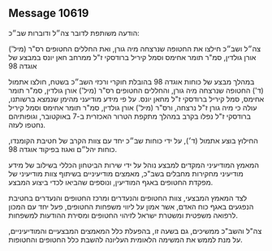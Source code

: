 ## Message 10619

הודעה משותפת לדובר צה״ל ודוברות שב״כ:

צה״ל ושב״כ חילצו את החטופה שנרצחה מיה גורן, ואת החללים החטופים רס"ר (מיל') אורן גולדין, סמ"ר תומר אחימס וסמל קיריל ברודסקי ז"ל ממרחב חאן יונס במבצע של אוגדה 98 

במהלך מבצע של כוחות אוגדה 98 בהובלת חוקרי ורכזי השב״כ בשטח, חולצו אתמול (ד') החטופה שנרצחה מיה גורן, והחללים החטופים רס"ר (מיל') אורן גולדין, סמ"ר תומר אחימס, סמל קיריל ברודסקי ז"ל מחאן יונס.
על פי מידע מודיעני מהימן שנמצא ברשותנו, עולה כי מיה גורן ז"ל נרצחה, ורס"ר (מיל') אורן גולדין, סמ"ר תומר אחימס וסמל קיריל ברודסקי ז"ל נפלו בקרב במהלך מתקפת הטרור האכזרית ב-7 באוקטובר, וגופותיהם נחטפו לעזה.

החילוץ בוצע אתמול (ד׳), על ידי כוחות שב״כ יחד עם צוות הקרב של חטיבת הקומנדו, כוחות יהל״ם ואגוז בפיקוד אוגדה 98.

המאמץ המודיעיני המקדים למבצע נוהל על ידי שירות הביטחון הכללי בשילוב של מידע מודיעיני מחקירות מחבלים בשב"כ, מאמצים מודיעיניים בשיתוף צוות מודיעיני של מפקדת החטופים באגף המודיעין, ונוספים שהביאו לכדי ביצוע המבצע.

לצד המאמץ המבצעי, צוות החטופים והנעדרים ומרכז החטופים והנעדרים בחטיבת הנפגעים באגף כוח האדם, אשר אמון על ליווי משפחות החטופים, פעל יחד עם המכון לרפואה משפטית ומשטרת ישראל לזיהוי החטופים ומסירת ההודעות למשפחות. 

צה"ל והשב"כ ממשיכים, גם בשעה זו, בהפעלת כלל המאמצים המבצעיים והמודיעיניים, על מנת לממש את המשימה הלאומית העליונה להשבת כלל החטופים והחטופות.

